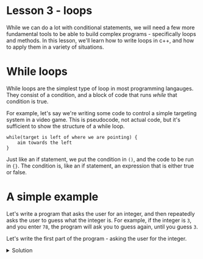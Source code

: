 # Lesson 3 - loops

While we can do a lot with conditional statements, we will need a few more fundamental tools to
be able to build complex programs - specifically loops and methods. In this lesson, we'll learn how
to write loops in c++, and how to apply them in a variety of situations.

# While loops

While loops are the simplest type of loop in most programming langauges. They consist of a condition,
and a block of code that runs *while* that condition is true.

For example, let's say we're writing some code to control a simple targeting system in a video game.
This is pseudocode, not actual code, but it's sufficient to show the structure of a while loop.

```
while(target is left of where we are pointing) {
	aim towards the left
}
```

Just like an if statement, we put the condition in `()`, and the code to be run in `{}`. The condition
is, like an if statement, an expression that is either true or false.

# A simple example

Let's write a program that asks the user for an integer, and then repeatedly asks the user to guess what the
integer is. For example, if the integer is `3`, and you enter `78`, the program will ask you to guess again,
until you guess `3`.

Let's write the first part of the program - asking the user for the integer.

<details>
	<summary>Solution</summary>

```c++
#include <iostream>
using namespace std;

int main() {
	int integer_to_guess;

	cout << "Enter the integer to guess: ";
	cin >> integer_to_guess;
}
```

Now, we need to ask the user to guess numbers until they guess correctly.

How could we do that with a while loop?

<details>
	<summary>Solution</summary>

```c++
int guess;

cin >> guess;

while(guess != integer_to_guess) {
	cout << "Incorrect! Please guess again: ";
	cin >> guess;
}

cout << "You got it!" << endl;
```

Currently, if you guess incorrectly, the program just tells you that you got it wrong.
It would be more helpful if the program instead tells you if you guessed too high or too long.
Try to add this to the program.

<details>
	<summary>Solution</summary>

```c++
while(guess != integer_to_guess) {
	if(guess > integer_to_guess) {
		cout << "You guessed too high. Please guess again: ";
	} else {
		cout << "You guessed too low. Please guess again: ";
	}

	cin >> guess;
}
```

# A slightly more complex example

While loops are useful for a variety of situations. Let's write a new program that adds together any number of integers that the user gives.
First, it should ask the user for how many numbers to add together, and then ask for each of the numbers.

Write the first half of the program - the part that asks the user how many numbers to add together.

<details>
	<summary>Solution</summary>

```c++
#include <iostream>
using namespace std;

int main() {
	cout << "How many numbers do you want to add together? ";
	int numbers_to_add;
	cin >> numbers_to_add;
}
```

How can we write the other half of the program? There are many ways to add together a bunch of numbers with c++. In our example,
we'll store in a variable the sum of the numbers we've added so far, and each time the user inputs a number, we add it to
our sum.

The harder part is using a while loop to ask the user for numbers exactly `numbers_to_add` times. How could we implement this?

<details>
	<summary>Hint</summary>

Say that you have to complete a certain task 25 times exactly. What's an easy way for you to keep track of how many times you've
completed that task?
</details>

<details>
	<summary>Solution</summary>

We can create a variable to store the number of times we've asked for an input. In each run of the while loop, we can increase
this count, and in the condition of the while loop, we check if the count has reached `numbers_to_add`.

```c++
int count = 0, sum = 0;

while(count < numbers_to_add) {
	int input;
	cin >> input;
	sum += input;

	count++;
}

cout << "The sum is " << sum << endl;
```

This code works quite well, but it's inconvenient to add a bunch of variables and operations in our code that clutter it up.

# For loops

For loops are a specific type of while loop that specialize in running some piece of code a certain number of times,
or for running an operation on a group of variables. The syntax looks like this:

```c++
for(initial; condition; iterate) {
	code
}
```

This is more complicated than a basic while loop, but it operates very similarly. Like a while loop, it has a `condition` that is
either true or false that controls whether or not the for loop will continue. `initial` is an expression that gets run before the
start of the for loop, and `iterate` is an operation that runs every iteration, or loop, of the for loop.

If we look at our previous example, where we stored the number of times our while loop ran in a variable called `count`, it becomes
more clear what `initial` and `iterate` can be used for. To rewrite our old code with a for loop, we simply do this:

```c++
int sum = 0;

for(int count = 0; count < numbers_to_add; count++) {
	int input;
	cin >> input;
	sum += input;
}

cout << "The sum is " << sum << endl;
```

Now that the code involving `count` is all in one place, it doesn't clutter up the rest of our program.

We call a variable that keeps track of the number of times a loop has run, or the number of iterations, as an *iterating variable*.
Most often, programmers use `i` as the name of an iterating variable, or `j`, `k`, `l`, etc. when necessary. ~~(unless you are erick)~~

Interestingly, `initial` and `iterate` can be left blank, and the code

```c++
for(;condition;) {
	code
}
```

runs identically to

```c++
while(condition) {
	code
}
```

# Exercises

Write a program that calculates the factorial of whatever number is given to it.

<details>
	<summary>Solution</summary>

```c++
#include <iostream>
using namespace std;

int main() {
	int input;
	cin >> input;

	int product = 1; // We can't set it to 0
	for(int iteration = 1; iteration <= input; iteration++) {
		product *= iteration;
	}

	cout << product << endl;
}
```
</details>

Given two numbers `A` and `B`, write a program that prints out all of the multiples of `B` that are less than `A`.
This one takes a bit of thought.

<details>
	<summary>Solution</summary>

For loops are basically just fancy while loops that keep track of a counter. Up until now, we've had the counter
increase by 1 every loop, but this isn't the only thing we can do. If we start the counter at `B`, and increase
it by `B` every loop, and make our condition `counter < A`, our program will print out `B`, `2*B`, `3*B`, etc. until it
hits `A`.

```c++
#include <iostream>
using namespace std;

int main() {
	int A, B;
	cin >> A >> B;

	for(int multiple = B; multiple < A; multiple += B) {
		cout << multiple << endl;
	}
}
```
</details>

</details>

</details>

</details>

</details>

</details>
